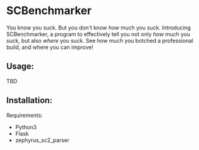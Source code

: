 # SCBenchmarker
You know you suck. But you don't know *how* much you suck. Introducing SCBenchmarker, a program to effectively tell you not only *how* much you suck, but also *where* you suck. See how much you botched a professional build, and where you can improve!

## Usage:
TBD

## Installation:
Requirements:
* Python3
* Flask
* zephyrus_sc2_parser